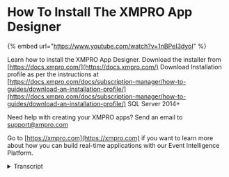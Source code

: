 # How To Install The XMPRO App Designer
{% embed url="https://www.youtube.com/watch?v=1nBPeI3dyoI" %}

Learn how to install the XMPRO App Designer. Download the installer from [https://docs.xmpro.com/](https://docs.xmpro.com/)
Download Installation profile as per the instructions at [https://docs.xmpro.com/docs/subscription-manager/how-to-guides/download-an-installation-profile/](https://docs.xmpro.com/docs/subscription-manager/how-to-guides/download-an-installation-profile/)
SQL Server 2014+

Need help with creating your XMPRO apps? Send an email to support@xmpro.com

Go to [https://xmpro.com](https://xmpro.com) if you want to learn more about how you can build real-time applications with our Event Intelligence Platform.
<details>
<summary>Transcript</summary>in this video we will be looking at app

designer installation

in order to install that designer there

are some prerequisites

first of all you must download the

installer from this website

and then you need to have the

installation profile from your

subscription manager

instructions on how to download an

installation profile can be found in

this link

next we will need to have sql server

2014

for a later version available

if you're installing onto an is that is

that you are running the installer

from the machine which has iis on it

and that's where you want to deploy and

of course you need is

7.0 or later you will need to have

dotnet core 3.1 module installed on the

is

and also https and web circuits enabled

if you want to install to a folder um

which is that you want to create some

sort of a deployment package and we'll

then deploy it onto maybe

cloud or some other server which is not

directly accessible by the installer

and all you need is the dns name now

once you have downloaded the installer

you can double click on the exe

and this will now set your machine up

for the installation

once it completes you should go to the

start menu

and search for app designer

and run it as administrator

click on next button and then choose to

install

choose the components you want to

install in this case i will choose both

database and the web application

you can then choose if you want to

install to an is or a folder

i'll show you both options let's choose

iis first

now we need to provide the database

server details

first of all i will provide the sql

server

which in this case for me in app is in

azure

next we should provide some

authentication details

for our user that we will be using to

install but also

configure our application

next you must choose the database that

you want to install on

you can choose to create a new database

however if you are installing on azure

or

cloud platform then it's best to have

the database already created

even if it's just blank

i'll choose an existing database that i

created and then click next

on this screen i'm supposed to provide

the is server details

i can choose the name for my application

pool

which security account it should use and

then the dns name under which this site

is going to be installed

if you want to install as a subdirectory

you can provide the version directory

name over here

click next to continue and you will then

be asked for

the installation profile now let's

backtrack a bit

and look at the other option which is

folder

now on this screen you will notice since

we chose to install to a folder it is

asking me

where where we should install i can give

it a path which must be an empty

directory

next i need to provide the dns name

that's the name under which it is going

to be running

on the server you can then choose the

application name

this is required um for the subscription

manager to uniquely identify this

installation that you're about to do

you can also add the virtual directory

um if you want to and then

the url it will set up will be the dns

name slash

this name

clicking on next will bring us back to

the same screen we were on before

where we are supposed to provide the

installation profile

i'll upload the installation profile and

next

i can choose to create the subscription

by default

to the account that i'm going to use to

install app designer

if you don't want that to happen you can

leave this unchecked

clicking on next

will make the installer ask for the

credentials it should install

under these credentials must be of

your super admin which is an admin user

on excel pro company

on your subscription energy once you

have provided that

you're ready to install click next for

the installation to proceed

once the installation completes you can

finish the installer

and now your database should have been

set up on the sql server you provided

and the folder path that you used to

install

would now have all the all the required

files

if we had installed on iis our ios would

have

already been set up and we would be

ready to browse to it now

however since feature is installed to

folder

we can now zip these files and deploy

them onto the server

if you're using a key vault or a key

store to store config settings on

cloud you can modify the app settings

form here as per the documentation

found on the dock side to replace

the config with your keystroke

parameters

it is a good idea to keep this path and

folder on your machine

so that next time you can upgrade the

same installation

when the new version comes around

so that is how you install app designer

you
</details>
